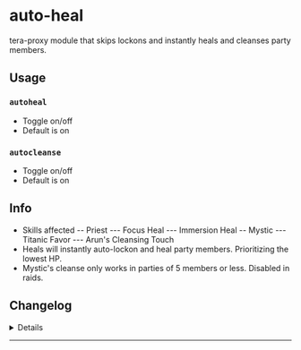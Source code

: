 # auto-heal
tera-proxy module that skips lockons and instantly heals and cleanses party members.

## Usage
### `autoheal`
- Toggle on/off
- Default is on
### `autocleanse`
- Toggle on/off
- Default is on

## Info
- Skills affected
-- Priest
--- Focus Heal
--- Immersion Heal
-- Mystic
--- Titanic Favor
--- Arun's Cleansing Touch
- Heals will instantly auto-lockon and heal party members. Prioritizing the lowest HP.
- Mystic's cleanse only works in parties of 5 members or less. Disabled in raids.

## Changelog
<details>

    1.40
    - Faster response
    - Added Priest's Immersion skill.
    - Glyphs affect number of lockon targets.
    - Fixed bug: Casting skills would ignore player rotation
    - Reduced max distance to 30m
    1.30
    - Code update and aesthetics
    - Fixed bug: Locking and casting onto dead targets
    - Added Command dependency
    - Added autocleanse command
    - Removed slash support
    1.20
    - Added heal skills for or lvl characters. You can use it even if u have lowlvl char.
    - Fix hp choosing bug, now targets with full hp will not receive heal.
    1.12
    - Added mystic's focus heal X
    1.11
    - Code aesthetics
    1.10
    - Disabled raid cleanse

</details>

---
